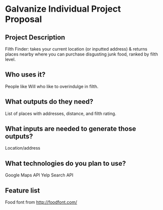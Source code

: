 # Galvanize Individual Project Proposal

## Project Description
Filth Finder: takes your current location (or inputted address) & returns places nearby where you can purchase disgusting junk food, ranked by filth level.

## Who uses it?
People like Will who like to overindulge in filth.

## What outputs do they need?
List of places with addresses, distance, and filth rating.

## What inputs are needed to generate those outputs?
Location/address

## What technologies do you plan to use?
Google Maps API
Yelp Search API

## Feature list

Food font from http://foodfont.com/
